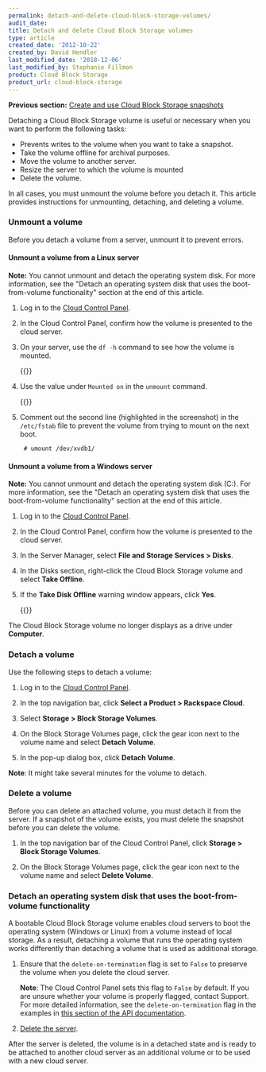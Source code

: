 ```yaml
---
permalink: detach-and-delete-cloud-block-storage-volumes/
audit_date:
title: Detach and delete Cloud Block Storage volumes
type: article
created_date: '2012-10-22'
created_by: David Hendler
last_modified_date: '2018-12-06'
last_modified_by: Stephanie Fillmon
product: Cloud Block Storage
product_url: cloud-block-storage
---
```


**Previous section:** [Create and use Cloud Block Storage snapshots](/support/how-to/create-and-use-cloud-block-storage-snapshots)

Detaching a Cloud Block Storage volume is useful or necessary when you want to
perform the following tasks:

-   Prevents writes to the volume when you want to take a snapshot.
-   Take the volume offline for archival purposes.
-   Move the volume to another server.
-   Resize the server to which the volume is mounted
-   Delete the volume.

In all cases, you must unmount the volume before you detach it. This article
provides instructions for unmounting, detaching, and deleting a volume.

### Unmount a volume

Before you detach a volume from a server, unmount it to prevent errors.

#### Unmount a volume from a Linux server

**Note:** You cannot unmount and detach the operating system disk. For more
information, see the "Detach an operating system disk that uses the
boot-from-volume functionality" section at the end of this article.

1. Log in to the [Cloud Control Panel](https://login.rackspace.com/).

2. In the Cloud Control Panel, confirm how the volume is presented to the cloud
    server.

3. On your server, use the `df -h` command to see how the volume is mounted.

   {{<image src="mount_point.png" alt="" title="">}}

4. Use the value under `Mounted on` in the `unmount` command.

   {{<image src="fstab2_0.png" alt="" title="">}}

5. Comment out the second line (highlighted in the screenshot) in the
    `/etc/fstab` file to prevent the volume from trying to mount on the next
    boot.

        # umount /dev/xvdb1/

#### Unmount a volume from a Windows server

**Note:** You cannot unmount and detach the operating system disk (C:). For more
information, see the "Detach an operating system disk that uses the
boot-from-volume functionality" section at the end of this article.

1. Log in to the [Cloud Control Panel](https://login.rackspace.com/).

2. In the Cloud Control Panel, confirm how the volume is presented to the cloud
    server.

3. In the Server Manager, select **File and Storage Services > Disks**.

4. In the Disks section, right-click the Cloud Block Storage volume and select
    **Take Offline**.

5. If the **Take Disk Offline** warning window appears, click **Yes**.

    {{<image src="win_bringoffline_0.jpeg" alt="" title="">}}

The Cloud Block Storage volume no longer displays as a drive under **Computer**.

### Detach a volume

Use the following steps to detach a volume:

1. Log in to the [Cloud Control Panel](https://login.rackspace.com/).

2. In the top navigation bar, click **Select a Product > Rackspace Cloud**.

2. Select **Storage > Block Storage Volumes**.

3. On the Block Storage Volumes page, click the gear icon next to the volume
    name and select **Detach Volume**.

4. In the pop-up dialog box, click **Detach Volume**.

**Note**: It might take several minutes for the volume to detach.

### Delete a volume

Before you can delete an attached volume, you must detach it from the server.
If a snapshot of the volume exists, you must delete the snapshot before you can
delete the volume.

1. In the top navigation bar of the Cloud Control Panel, click **Storage > Block Storage Volumes**.

2. On the Block Storage Volumes page, click the gear icon next to the volume
    name and select **Delete Volume**.

### Detach an operating system disk that uses the boot-from-volume functionality

A bootable Cloud Block Storage volume enables cloud servers to boot the
operating system (Windows or Linux) from a volume instead of local storage. As a
result, detaching a volume that runs the operating system works differently than
detaching a volume that is used as additional storage.

1. Ensure that the `delete-on-termination` flag is set to `False` to preserve the
volume when you delete the cloud server.

    **Note**: The Cloud Control Panel sets this flag to `False` by
    default. If you are unsure whether your volume is properly flagged, contact
    Support. For more detailed information, see the `delete-on-termination`
    flag in the examples in [this section of the API documentation](https://docs.rackspace.com/docs/cloud-servers/v2/api-reference/svr-basic-operations/#create-bootable-volume-and-server).

2. [Delete the server](/support/how-to/delete-a-server).

After the server is deleted, the volume is in a detached state and is ready to
be attached to another cloud server as an additional volume or to be used with a
new cloud server.

